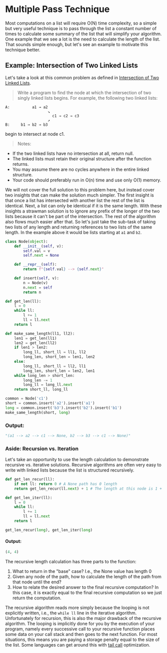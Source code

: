 # Multiple Pass Technique
Most computations on a list will require O(N) time complexity, so a simple but very useful technique is to pass through the list a constant number of times to calculate some summary of the list that will simplify your algorithm. One example that we see a lot is the need to calculate the length of the list. That sounds simple enough, but let's see an example to motivate this technique better.

## Example: Intersection of Two Linked Lists
Let's take a look at this common problem as defined in [Intersection of Two Linked Lists](https://leetcode.com/problems/intersection-of-two-linked-lists).
> Write a program to find the node at which the intersection of two singly linked lists begins.
For example, the following two linked lists:
```
A:          a1 → a2
                   ↘
                     c1 → c2 → c3
                   ↗            
B:     b1 → b2 → b3
```
begin to intersect at node c1.

>Notes:
- If the two linked lists have no intersection at all, return null.
- The linked lists must retain their original structure after the function returns.
- You may assume there are no cycles anywhere in the entire linked structure.
- Your code should preferably run in O(n) time and use only O(1) memory.

We will not cover the full solution to this problem here, but instead cover two insights that can make the solution much simpler. The first insight is that once a list has intersected with another list the rest of the list is identical. Next, a list can only be identical if it is the same length. With these insights a strawman solution is to ignore any prefix of the longer of the two lists because it can't be part of the intersection. The rest of the algorithm also flows much easier after that. So let's just take the sub-task of taking two lists of any length and returning references to two lists of the same length. In the example above it would be lists starting at `a1` and `b2`.

```python
class Node(object):
    def __init__(self, v):
        self.val = v
        self.next = None

    def __repr__(self):
        return f"{self.val} --> {self.next}"

    def insert(self, v):
        n = Node(v)
        n.next = self
        return n

def get_len(ll):
    l = 0
    while ll:
        l += 1
        ll = ll.next
    return l

def make_same_length(ll1, ll2):
    len1 = get_len(ll1)
    len2 = get_len(ll2)
    if len1 > len2:
        long_ll, short_ll = ll1, ll2
        long_len, short_len = len1, len2
    else:
        long_ll, short_ll = ll2, ll1
        long_len, short_len = len2, len1
    while long_len > short_len:
        long_len -= 1
        long_ll = long_ll.next
    return short_ll, long_ll

common = Node('c1')
short = common.insert('a2').insert('a1')
long = common.insert('b3').insert('b2').insert('b1')
make_same_length(short, long)
```

### Output:
```python
"(a1 --> a2 --> c1 --> None, b2 --> b3 --> c1 --> None)"
```

### Aside: Recursion vs. Iteration
Let's take an opportunity to use the length calculation to demonstrate recursive vs. iterative solutions. Recursive algorithms are often very easy to write with linked lists because the list is structured recursively.

```python
def get_len_recur(ll):
    if not ll: return 0 # A None path has 0 length
    return get_len_recur(ll.next) + 1 # The length at this node is 1 + length of rest

def get_len_iter(ll):
    l = 0
    while ll:
        l += 1
        ll = ll.next
    return l

get_len_recur(long), get_len_iter(long)
```

#### Output:
```python
(4, 4)
```

The recursive length calculation has three parts to the function:
1) What to return in the "base" case? I.e., the None value has length 0
2) Given any node of the path, how to calculate the length of the path from that node until the end?
3) How to relate the desired answer to the final recursive computation? In this case, it is exactly equal to the final recursive computation so we just return the computation.

The recursive algorithm reads more simply because the looping is not explicitly written, i.e., the `while ll` line in the iterative algorithm. Unfortunately for recursion, this is also the major drawback of the recursive algorithm. The looping is implicitly done for you by the execution of your program, namely every successive call to your recursive function places some data on your call stack and then goes to the next function. For most situations, this means you are paying a storage penalty equal to the size of the list. Some languages can get around this with [tail call](https://en.wikipedia.org/wiki/Tail_call) optimization.

